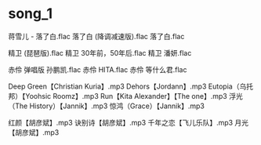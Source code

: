# song_1	

蒋雪儿 - 落了白.flac
落了白 (降调减速版).flac
落了白.flac

精卫 (琵琶版).flac
精卫 30年前，50年后.flac
精卫 潘妍.flac

赤伶  弹唱版 孙鹏凯.flac
赤伶 HITA.flac
赤伶 等什么君.flac

Deep Green【Christian Kuria】.mp3
Dehors【Jordann】.mp3
Eutopia（乌托邦）【Yoohsic Roomz】.mp3
Run【Kita Alexander】【The one】.mp3
浮光（The History）【Jannik】.mp3
惊鸿（Grace）【Jannik】.mp3

红颜【胡彦斌】.mp3
诀别诗【胡彦斌】.mp3
千年之恋【飞儿乐队】.mp3
月光【胡彦斌】.mp3
